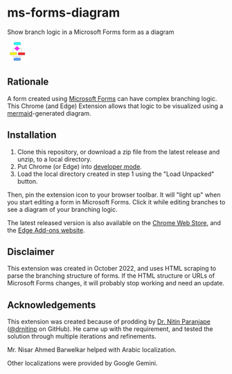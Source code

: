 # ms-forms-diagram

Show branch logic in a Microsoft Forms form as a diagram

![Forms Diagram Icon](images/icon48.png)

## Rationale

A form created using [Microsoft Forms](https://www.microsoft.com/en-gb/microsoft-365/online-surveys-polls-quizzes) can have complex branching logic. This Chrome (and Edge) Extension allows that logic to be visualized using a [mermaid](https://mermaid.js.org/)-generated diagram.

## Installation

1. Clone this repository, or download a zip file from the latest release and unzip, to a local directory.
2. Put Chrome (or Edge) into [developer mode](https://developer.chrome.com/docs/extensions/mv3/faq/#faq-dev-01).
3. Load the local directory created in step 1 using the "Load Unpacked" button.

Then, pin the extension icon to your browser toolbar. It will "light up" when you start editing a form in Microsoft Forms. Click it while editing branches to see a diagram of your branching logic.

The latest released version is also available on the [Chrome Web Store](https://chromewebstore.google.com/detail/forms-diagram/ffohkkmpilogjimkggogdhidpfekjnln), and the [Edge Add-ons website](https://microsoftedge.microsoft.com/addons/detail/forms-diagram/iihccmopjaghmpffoffjgajijmadcmfh).

## Disclaimer

This extension was created in October 2022, and uses HTML scraping to parse the branching structure of forms. If the HTML structure or URLs of Microsoft Forms changes, it will probably stop working and need an update.

## Acknowledgements

This extension was created because of prodding by [Dr. Nitin Paranjape](https://efficiency365.com/) ([@drnitinp](https://github.com/drnitinp) on GitHub). He came up with the requirement, and tested the solution through multiple iterations and refinements.

Mr. Nisar Ahmed Barwelkar helped with Arabic localization. 

Other localizations were provided by Google Gemini.

